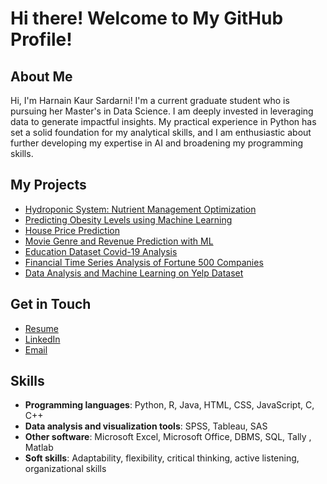 # Hi there! Welcome to My GitHub Profile!

## About Me
Hi, I'm Harnain Kaur Sardarni! I'm a current graduate student who is pursuing her Master's in Data Science. I am deeply invested in leveraging data to generate impactful insights. My practical experience in Python has set a solid foundation for my analytical skills, and I am enthusiastic about further developing my expertise in AI and broadening my programming skills.

## My Projects
- [Hydroponic System: Nutrient Management Optimization](https://github.com/harnain13/Hydroponic-System-Nutrient-Management-Optimization)
- [Predicting Obesity Levels using Machine Learning](https://github.com/harnain13/Predicting-Obesity-Levels-using-ML)
- [House Price Prediction](https://github.com/harnain13/House-Price-Prediction)
- [Movie Genre and Revenue Prediction with ML](https://github.com/harnain13/Movie-Genre-and-Revenue-Prediction-with-Machine-Learning)
- [Education Dataset Covid-19 Analysis](https://github.com/harnain13/Impact-of-COVID-19-on-education)
- [Financial Time Series Analysis of Fortune 500 Companies](https://github.com/harnain13/Financial-Time-Series-Analysis-of-Fortune-500-Companies)
- [Data Analysis and Machine Learning on Yelp Dataset](https://github.com/harnain13/Data-Analysis-using-ML-on-Yelp-DatasetYelp-Dataset)

## Get in Touch
- [Resume](https://github.com/harnain13/Resume/blob/main/HARNAIN_KAUR_S_RESUME.pdf)
- [LinkedIn](https://www.linkedin.com/in/harnain-kaur-22032001w13/)
- [Email](mailto:harnain13@gmail.com)

## Skills
- **Programming languages**: Python, R, Java, HTML, CSS, JavaScript, C, C++
- **Data analysis and visualization tools**: SPSS, Tableau, SAS 
- **Other software**: Microsoft Excel, Microsoft Office, DBMS, SQL, Tally , Matlab 
- **Soft skills**: Adaptability, flexibility, critical thinking, active listening, organizational skills
